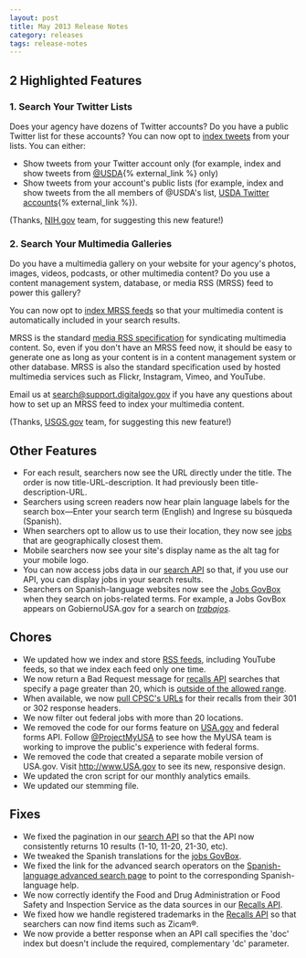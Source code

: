 ```yaml
---
layout: post
title: May 2013 Release Notes
category: releases
tags: release-notes
---
```


## 2 Highlighted Features

### 1. Search Your Twitter Lists

Does your agency have dozens of Twitter accounts? Do you have a public Twitter list for these accounts? You can now opt to [index tweets](/manual/twitter.html) from your lists. You can either:

* Show tweets from your Twitter account only (for example, index and show tweets from [@USDA](https://twitter.com/USDA){% external_link %} only)
* Show tweets from your account's public lists (for example, index and show tweets from the all members of @USDA's list, [USDA Twitter accounts](https://twitter.com/USDA/lists/usda-twitter-accounts){% external_link %}).

(Thanks, [NIH.gov](http://www.nih.gov) team, for suggesting this new feature!)

### 2. Search Your Multimedia Galleries

Do you have a multimedia gallery on your website for your agency's photos, images, videos, podcasts, or other multimedia content? Do you use a content management system, database, or media RSS (MRSS) feed to power this gallery?

You can now opt to [index MRSS feeds](/manual/rss.html) so that your multimedia content is automatically included in your search results. 

MRSS is the standard [media RSS specification](http://www.rssboard.org/media-rss) for syndicating multimedia content. So, even if you don't have an MRSS feed now, it should be easy to generate one as long as your content is in a content management system or other database. MRSS is also the standard specification used by hosted multimedia services such as Flickr, Instagram, Vimeo, and YouTube. 

Email us at <search@support.digitalgov.gov> if you have any questions about how to set up an MRSS feed to index your multimedia content.

(Thanks, [USGS.gov](http://www.usgs.gov) team, for suggesting this new feature!)

## Other Features

* For each result, searchers now see the URL directly under the title. The order is now title-URL-description. It had previously been title-description-URL.
* Searchers using screen readers now hear plain language labels for the search box&mdash;Enter your search term (English) and Ingrese su búsqueda (Spanish).
* When searchers opt to allow us to use their location, they now see [jobs](/manual/govbox-jobs.html) that are geographically closest them.
* Mobile searchers now see your site's display name as the alt tag for your mobile logo.
* You can now access jobs data in our [search API](/manual/api.html) so that, if you use our API, you can display jobs in your search results.
* Searchers on Spanish-language websites now see the [Jobs GovBox](/manual/govbox-jobs.html) when they search on jobs-related terms. For example, a Jobs GovBox appears on GobiernoUSA.gov for a search on [*trabajos*](http://search.usa.gov/search?affiliate=gobiernousa&query=trabajos).

## Chores

* We updated how we index and store [RSS feeds](/manual/rss.html), including YouTube feeds, so that we index each feed only one time.
* We now return a Bad Request message for [recalls API](/developer/recalls.html) searches that specify a page greater than 20, which is [outside of the allowed range](https://github.com/GSA/recalls_api/commit/0539ce559cae7c4f9360f56dba91932bc48ebb4c).
* When available, we now [pull CPSC's URLs](https://github.com/GSA/recalls_api/commit/74ff28198b2e09418d9d0826fffdcb99bd7fd22f) for their recalls from their 301 or 302 response headers.
* We now filter out federal jobs with more than 20 locations.
* We removed the code for our forms feature on [USA.gov](http://www.usa.gov) and federal forms API. Follow [@ProjectMyUSA](https://twitter.com/ProjectMyUSA) to see how the MyUSA team is working to improve the public's experience with federal forms.
* We removed the code that created a separate mobile version of USA.gov. Visit  <http://www.USA.gov> to see its new, responsive design.
* We updated the cron script for our monthly analytics emails.
* We updated our stemming file.

## Fixes

* We fixed the pagination in our [search API](/manual/api.html) so that the API now consistently returns 10 results (1-10, 11-20, 21-30, etc).
* We tweaked the Spanish translations for the [jobs GovBox](/manual/govbox-jobs.html).
* We fixed the link for the advanced search operators on the [Spanish-language advanced search page](http://search.usa.gov/search/advanced?affiliate=gobiernousa) to point to the corresponding Spanish-language help.
* We now correctly identify the Food and Drug Administration or Food Safety and Inspection Service as the data sources in our [Recalls API](/developer/recalls.html).
* We fixed how we handle registered trademarks in the [Recalls API](/developer/recalls.html) so that searchers can now find items such as Zicam&reg;.
* We now provide a better response when an API call specifies the 'doc' index but doesn't include the required, complementary 'dc' parameter.